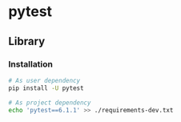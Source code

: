 # pytest

<!--
https://github.com/OCHA-DAP/gisrestlayer/blob/4975be559dad26bcd0c44b29e69962bab3908ab3/tests/conftest.py
https://github.com/Uzay-G/archivy/blob/723452e8af4abcb992dd613d3e3a41b64f38aad5/tests/integration/test_api.py
https://github.com/javierrivassyapse/versions-service/blob/17a56fec9e1138d590623804858d87fee2db88f8/tests/integration/api/v1/health/test_endpoints.py
https://github.com/zxftr45/rr_ml_workshop_19/blob/5678d0452a3b1b4448354b92076d8a42d1c72d5d/tests/conftest.py
-->

## Library

### Installation

```sh
# As user dependency
pip install -U pytest

# As project dependency
echo 'pytest==6.1.1' >> ./requirements-dev.txt
```
